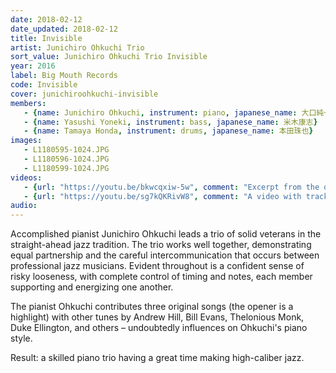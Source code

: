 ```yaml
---
date: 2018-02-12
date_updated: 2018-02-12
title: Invisible
artist: Junichiro Ohkuchi Trio
sort_value: Junichiro Ohkuchi Trio Invisible
year: 2016
label: Big Mouth Records
code: Invisible
cover: junichiroohkuchi-invisible
members: 
   - {name: Junichiro Ohkuchi, instrument: piano, japanese_name: 大口純一郎, url: "https://pianistjohkuchi.blogspot.com"}
   - {name: Yasushi Yoneki, instrument: bass, japanese_name: 米木康志}
   - {name: Tamaya Honda, instrument: drums, japanese_name: 本田珠也}
images:
   - L1180595-1024.JPG
   - L1180596-1024.JPG
   - L1180599-1024.JPG
videos: 
   - {url: "https://youtu.be/bkwcqxiw-5w", comment: "Excerpt from the opening track \"Sopa de Ajo\" by the Junichiro Ohkuchi Trio"}
   - {url: "https://youtu.be/sg7kQKRivW8", comment: "A video with track five from this album"}
audio:
---
```

Accomplished pianist Junichiro Ohkuchi leads a trio of solid veterans in the straight-ahead jazz tradition. The trio works well together, demonstrating equal partnership and the careful intercommunication that occurs between professional jazz musicians. Evident throughout is a confident sense of risky looseness, with complete control of timing and notes, each member supporting and energizing one another.

The pianist Ohkuchi contributes three original songs (the opener is a highlight) with other tunes by Andrew Hill, Bill Evans, Thelonious Monk, Duke Ellington, and others – undoubtedly influences on Ohkuchi's piano style.

Result: a skilled piano trio having a great time making high-caliber jazz.